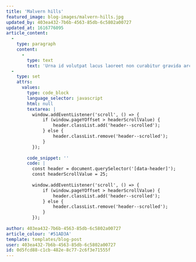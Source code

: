 ```yaml
---
title: 'Malvern hills'
featured_image: blog-images/malvern-hills.jpg
updated_by: 403ea432-7b6b-4563-85db-6c5802a00727
updated_at: 1616776095
article_content:
  -
    type: paragraph
    content:
      -
        type: text
        text: 'Urna id volutpat lacus laoreet non curabitur gravida arcu ac. In hendrerit gravida rutrum quisque. Eget velit aliquet sagittis id consectetur purus ut faucibus. Commodo odio aenean sed adipiscing diam donec adipiscing tristique risus. Leo vel fringilla est ullamcorper eget nulla facilisi etiam dignissim. Non quam lacus suspendisse faucibus interdum. Non diam phasellus vestibulum lorem sed risus ultricies tristique nulla. Tellus at urna condimentum mattis pellentesque. Interdum consectetur libero id faucibus nisl. Dolor sit amet consectetur adipiscing. Sit amet consectetur adipiscing elit ut aliquam purus. Ornare aenean euismod elementum nisi quis eleifend quam. Felis eget velit aliquet sagittis id consectetur purus ut faucibus. Pulvinar sapien et ligula ullamcorper malesuada. Sit amet cursus sit amet dictum sit. Etiam sit amet nisl purus in mollis nunc sed id.'
  -
    type: set
    attrs:
      values:
        type: code_block
        language_selector: javascript
        html: null
        textarea: |
          window.addEventListener('scroll', () => {
              if (window.pageYOffset > headerScrollValue) {
                  header.classList.add('header--scrolled');
              } else {
                  header.classList.remove('header--scrolled');
              }
          });
          
        code_snippet: ''
        code: |
          const header = document.querySelector('[data-header]');
          const headerScrollValue = 25;
          
          window.addEventListener('scroll', () => {
              if (window.pageYOffset > headerScrollValue) {
                  header.classList.add('header--scrolled');
              } else {
                  header.classList.remove('header--scrolled');
              }
          });
          
author: 403ea432-7b6b-4563-85db-6c5802a00727
article_colour: '#51AD3A'
template: templates/blog-post
user: 403ea432-7b6b-4563-85db-6c5802a00727
id: 0d5fcd88-c1cb-482e-8c77-2c6f3e71555f
---
```

